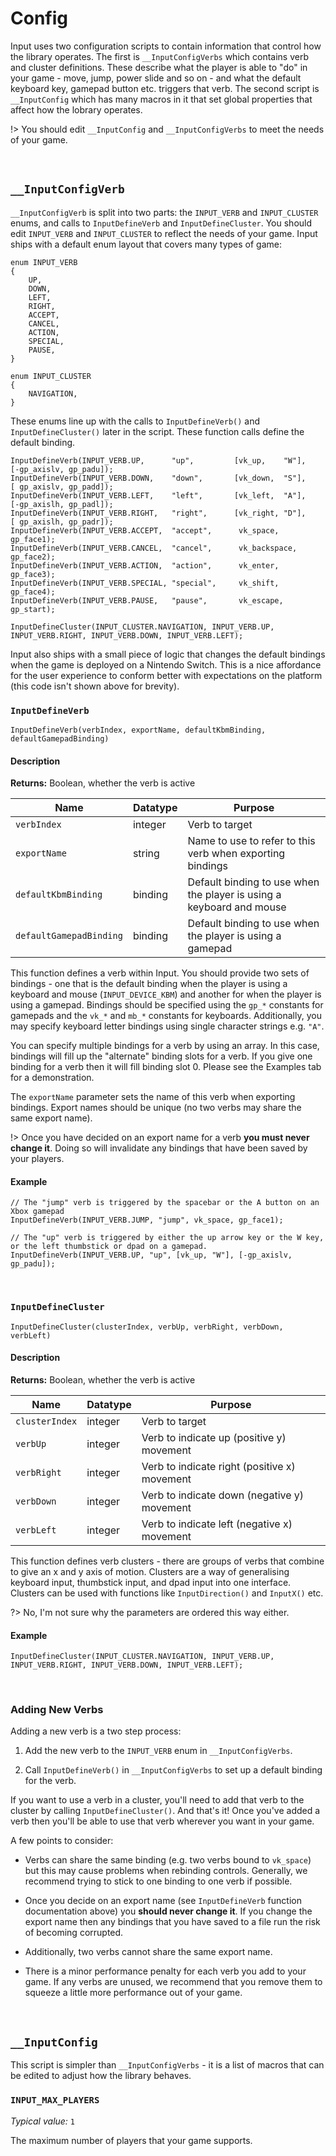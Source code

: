 # Config

Input uses two configuration scripts to contain information that control how the library operates. The first is `__InputConfigVerbs` which contains verb and cluster definitions. These describe what the player is able to "do" in your game - move, jump, power slide and so on - and what the default keyboard key, gamepad button etc. triggers that verb. The second script is `__InputConfig` which has many macros in it that set global properties that affect how the lobrary operates.

!> You should edit `__InputConfig` and `__InputConfigVerbs` to meet the needs of your game.

&nbsp;

## `__InputConfigVerb`

`__InputConfigVerb` is split into two parts: the `INPUT_VERB` and `INPUT_CLUSTER` enums, and calls to `InputDefineVerb` and `InputDefineCluster`. You should edit `INPUT_VERB` and `INPUT_CLUSTER` to reflect the needs of your game. Input ships with a default enum layout that covers many types of game:

```gml
enum INPUT_VERB
{
    UP,
    DOWN,
    LEFT,
    RIGHT,
    ACCEPT,
    CANCEL,
    ACTION,
    SPECIAL,
    PAUSE,
}

enum INPUT_CLUSTER
{
    NAVIGATION,
}
```

These enums line up with the calls to `InputDefineVerb()` and `InputDefineCluster()` later in the script. These function calls define the default binding.

```gml
InputDefineVerb(INPUT_VERB.UP,      "up",         [vk_up,    "W"],    [-gp_axislv, gp_padu]);
InputDefineVerb(INPUT_VERB.DOWN,    "down",       [vk_down,  "S"],    [ gp_axislv, gp_padd]);
InputDefineVerb(INPUT_VERB.LEFT,    "left",       [vk_left,  "A"],    [-gp_axislh, gp_padl]);
InputDefineVerb(INPUT_VERB.RIGHT,   "right",      [vk_right, "D"],    [ gp_axislh, gp_padr]);
InputDefineVerb(INPUT_VERB.ACCEPT,  "accept",      vk_space,            gp_face1);
InputDefineVerb(INPUT_VERB.CANCEL,  "cancel",      vk_backspace,        gp_face2);
InputDefineVerb(INPUT_VERB.ACTION,  "action",      vk_enter,            gp_face3);
InputDefineVerb(INPUT_VERB.SPECIAL, "special",     vk_shift,            gp_face4);
InputDefineVerb(INPUT_VERB.PAUSE,   "pause",       vk_escape,           gp_start);

InputDefineCluster(INPUT_CLUSTER.NAVIGATION, INPUT_VERB.UP, INPUT_VERB.RIGHT, INPUT_VERB.DOWN, INPUT_VERB.LEFT);
```

Input also ships with a small piece of logic that changes the default bindings when the game is deployed on a Nintendo Switch. This is a nice affordance for the user experience to conform better with expectations on the platform (this code isn't shown above for brevity).

### `InputDefineVerb`

`InputDefineVerb(verbIndex, exportName, defaultKbmBinding, defaultGamepadBinding)`

<!-- tabs:start -->

#### **Description**

**Returns:** Boolean, whether the verb is active

|Name                   |Datatype|Purpose                                                             |
|-----------------------|--------|--------------------------------------------------------------------|
|`verbIndex`            |integer |Verb to target                                                      |
|`exportName`           |string  |Name to use to refer to this verb when exporting bindings           |
|`defaultKbmBinding`    |binding |Default binding to use when the player is using a keyboard and mouse|
|`defaultGamepadBinding`|binding |Default binding to use when the player is using a gamepad           |

This function defines a verb within Input. You should provide two sets of bindings - one that is the default binding when the player is using a keyboard and mouse (`INPUT_DEVICE_KBM`) and another for when the player is using a gamepad. Bindings should be specified using the `gp_*` constants for gamepads and the `vk_*` and `mb_*` constants for keyboards. Additionally, you may specify keyboard letter bindings using single character strings e.g. `"A"`.

You can specify multiple bindings for a verb by using an array. In this case, bindings will fill up the "alternate" binding slots for a verb. If you give one binding for a verb then it will fill binding slot 0. Please see the Examples tab for a demonstration.

The `exportName` parameter sets the name of this verb when exporting bindings. Export names should be unique (no two verbs may share the same export name).

!> Once you have decided on an export name for a verb **you must never change it**. Doing so will invalidate any bindings that have been saved by your players.

#### **Example**

```gml
// The "jump" verb is triggered by the spacebar or the A button on an Xbox gamepad
InputDefineVerb(INPUT_VERB.JUMP, "jump", vk_space, gp_face1);

// The "up" verb is triggered by either the up arrow key or the W key, or the left thumbstick or dpad on a gamepad.
InputDefineVerb(INPUT_VERB.UP, "up", [vk_up, "W"], [-gp_axislv, gp_padu]);
```

<!-- tabs:end -->

&nbsp;

### `InputDefineCluster`

`InputDefineCluster(clusterIndex, verbUp, verbRight, verbDown, verbLeft)`

<!-- tabs:start -->

#### **Description**

**Returns:** Boolean, whether the verb is active

|Name           |Datatype|Purpose                                             |
|---------------|--------|----------------------------------------------------|
|`clusterIndex` |integer |Verb to target                                      |
|`verbUp`       |integer |Verb to indicate up (positive y) movement           |
|`verbRight`    |integer |Verb to indicate right (positive x) movement        |
|`verbDown`     |integer |Verb to indicate down (negative y) movement         |
|`verbLeft`     |integer |Verb to indicate left (negative x) movement         |

This function defines verb clusters - there are groups of verbs that combine to give an x and y axis of motion. Clusters are a way of generalising keyboard input, thumbstick input, and dpad input into one interface. Clusters can be used with functions like `InputDirection()` and `InputX()` etc.

?> No, I'm not sure why the parameters are ordered this way either.

#### **Example**

```gml
InputDefineCluster(INPUT_CLUSTER.NAVIGATION, INPUT_VERB.UP, INPUT_VERB.RIGHT, INPUT_VERB.DOWN, INPUT_VERB.LEFT);
```

<!-- tabs:end -->

&nbsp;

### Adding New Verbs

Adding a new verb is a two step process:

1. Add the new verb to the `INPUT_VERB` enum in `__InputConfigVerbs`.

2. Call `InputDefineVerb()` in `__InputConfigVerbs` to set up a default binding for the verb.

If you want to use a verb in a cluster, you'll need to add that verb to the cluster by calling `InputDefineCluster()`. And that's it! Once you've added a verb then you'll be able to use that verb wherever you want in your game.

A few points to consider:

- Verbs can share the same binding (e.g. two verbs bound to `vk_space`) but this may cause problems when rebinding controls. Generally, we recommend trying to stick to one binding to one verb if possible.

- Once you decide on an export name (see `InputDefineVerb` function documentation above) you **should never change it**. If you change the export name then any bindings that you have saved to a file run the risk of becoming corrupted.

- Additionally, two verbs cannot share the same export name.

- There is a minor performance penalty for each verb you add to your game. If any verbs are unused, we recommend that you remove them to squeeze a little more performance out of your game.

&nbsp;

## `__InputConfig`

This script is simpler than `__InputConfigVerbs` - it is a list of macros that can be edited to adjust how the library behaves.

### `INPUT_MAX_PLAYERS`

_Typical value:_ `1`

The maximum number of players that your game supports.